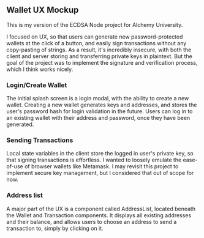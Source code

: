 ## Wallet UX Mockup

This is my version of the ECDSA Node project for Alchemy University. 

I focused on UX, so that users can generate new password-protected wallets at the click of a button, and easily sign transactions without any copy-pasting of strings. As a result, it's incredibly insecure, with both the client and server storing and transferring private keys in plaintext. But the goal of the project was to implement the signature and verification process, which I think works nicely.

### Login/Create Wallet

The initial splash screen is a login modal, with the ability to create a new wallet. Creating a new wallet generates keys and addresses, and stores the user's password hash for login validation in the future. Users can log in to an existing wallet with their address and password, once they have been generated.

### Sending Transactions

Local state variables in the client store the logged in user's private key, so that signing transactions is effortless. I wanted to loosely emulate the ease-of-use of browser wallets like Metamask. I may revisit this project to implement secure key management, but I considered that out of scope for now.

### Address list

A major part of the UX is a component called AddressList, located beneath the Wallet and Transaction components. It displays all existing addresses and their balance, and allows users to choose an address to send a transaction to, simply by clicking on it.
